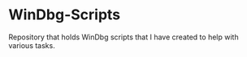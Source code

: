 # WinDbg-Scripts
Repository that holds WinDbg scripts that I have created to help with various tasks. 
